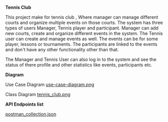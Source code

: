 **Tennis Club**


This project make for tennis club , Where manager can manage 
different courts and organize multiple events on 
those courts. The system has three types of users Manager, Tennis player and participant.
Manager can add new courts, create and organize different events in the system.
The Tennis user can create and manage events as well. The events can be for some player,
lessons or tournaments. The participants are linked to the events and don't have any
other functionality other than that.

The Manager and Tennis User can also log in to the system and see the status of 
there profile and other statistics like events, participants etc.



**Diagram**

Use Case Diagram
 [use-case-diagram.png](use-case-diagram.png)

Class Diagram
[tennis_club.png](tennis_club.png)

**API Endpoints list**

[postman_collection.json](PA165-Project.postman_collection.json)
